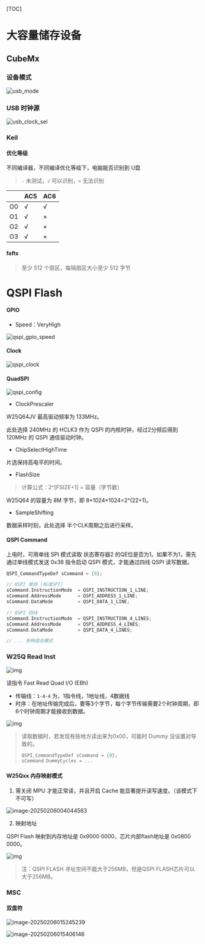 [TOC]

# 大容量储存设备

## CubeMx

### 设备模式

![usb_mode](.assets/README/usb_mode.png)



### USB 时钟源

![usb_clock_sel](.assets/README/usb_clock_sel.png)



### Keil



#### 优化等级

不同编译器，不同编译优化等级下，电脑能否识别到 U盘

> `-` 未测试，`√` 可以识别，`×` 无法识别

|      | AC5  | AC6  |
| ---- | ---- | ---- |
| O0   | √    | √    |
| O1   | √    | ×    |
| O2   | √    | ×    |
| O3   | √    | ×    |



#### fafts 

> 至少 512 个扇区，每隔扇区大小至少 512 字节





# QSPI Flash

#### GPIO

* Speed：VeryHigh

![qspi_gpio_speed](.assets/README/qspi_gpio_speed.png)

#### Clock

![qspi_clock](.assets/README/qspi_clock.png)

#### QuadSPI

![qspi_config](.assets/README/qspi_config.png)

* ClockPrescaler

W25Q64JV 最高驱动频率为 133MHz。

此处选择 240MHz 的 HCLK3 作为 QSPI 的内核时钟，经过2分频后得到 120MHz 的 QSPI 通信驱动时钟。

* ChipSelectHighTime

片选保持高电平的时间。

* FlashSize

> 计算公式：2^[FSIZE+1] = 容量（字节数）

W25Q64 的容量为 8M 字节，即 8\*1024\*1024=2\^(22+1)。

* SampleShifting

数据采样时刻，此处选择 半个CLK周期之后进行采样。

#### QSPI Command

上电时，可用单线 SPI 模式读取 状态寄存器2 的QE位是否为1。如果不为1，需先通过单线模式发送 0x38 指令启动 QSPI 模式，才能通过四线 QSPI 读写数据。

```c
QSPI_CommandTypeDef sCommand = {0};

// QSPI 单线 (标准SPI)
sCommand.InstructionMode  = QSPI_INSTRUCTION_1_LINE;
sCommand.AddressMode      = QSPI_ADDRESS_1_LINE;
sCommand.DataMode         = QSPI_DATA_1_LINE;

// QSPI 四线
sCommand.InstructionMode  = QSPI_INSTRUCTION_4_LINES;
sCommand.AddressMode      = QSPI_ADDRESS_4_LINES;
sCommand.DataMode         = QSPI_DATA_4_LINES;

// ... 多种组合模式
```

### W25Q Read Inst

![img](.assets/README/094c32061babc2477cb669e2436ce7de.png)

读指令 Fast Read Quad I/O (EBh)

* 传输线：`1-4-4` 为，1指令线，1地址线，4数据线
* 时序：在地址传输完成后，要等3个字节，每个字节传输需要2个时钟周期，即6个时钟周期才能接收到数据。

![img](.assets/README/b0c9441cf407d9f73cd40c3d6c201ac7.png)

> 读取数据时，若发现有些地方读出来为0x00，可能时 Dummy 没设置对导致的。
>
> ```c
> QSPI_CommandTypeDef sCommand = {0};
> sCommand.DummyCycles = ...
> ```

#### W25Qxx 内存映射模式

1. 需关闭 MPU 才能正常读，并且开启 Cache 能显著提升读写速度。（该模式下不可写）

![image-20250206004044563](.assets/README/image-20250206004044563.png)



2. 映射地址

QSPI Flash 映射到内存地址是 0x9000 0000，芯片内部flash地址是 0x0800 0000。

![img](.assets/README/065608b038e81378b96bfbc652a50a85.png)

> 注：QSPI FLASH 寻址空间不能大于256MB，但是QSPI FLASH芯片可以大于256MB。





### MSC

#### 双盘符

![image-20250206015245239](.assets/README/image-20250206015245239.png)

![image-20250206015406146](.assets/README/image-20250206015406146.png)
